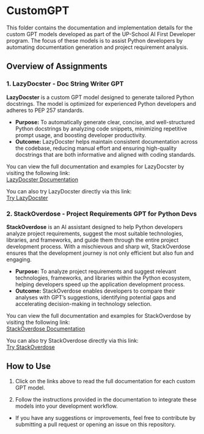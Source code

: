 # CustomGPT
This folder contains the documentation and implementation details for the custom GPT models developed as part of the UP-School AI First Developer program. The focus of these models is to assist Python developers by automating documentation generation and project requirement analysis.

## Overview of Assignments

### 1. LazyDocster - Doc String Writer GPT

**LazyDocster** is a custom GPT model designed to generate tailored Python docstrings. The model is optimized for experienced Python developers and adheres to PEP 257 standards.

- **Purpose:** To automatically generate clear, concise, and well-structured Python docstrings by analyzing code snippets, minimizing repetitive prompt usage, and boosting developer productivity.
- **Outcome:** LazyDocster helps maintain consistent documentation across the codebase, reducing manual effort and ensuring high-quality docstrings that are both informative and aligned with coding standards.

You can view the full documentation and examples for LazyDocster by visiting the following link:  
[LazyDocster Documentation](https://github.com/kgeckin/UP-School-AI-First-Developer/blob/0da4f7b38a9002b334915ce265ceb3046fef981e/CustomGPT/LazyDocster.md)

You can also try LazyDocster directly via this link:  
[Try LazyDocster](https://chatgpt.com/g/g-7o6NN72p2-lazydocster)

### 2. StackOverdose - Project Requirements GPT for Python Devs

**StackOverdose** is an AI assistant designed to help Python developers analyze project requirements, suggest the most suitable technologies, libraries, and frameworks, and guide them through the entire project development process. With a mischievous and sharp wit, StackOverdose ensures that the development journey is not only efficient but also fun and engaging.

- **Purpose:** To analyze project requirements and suggest relevant technologies, frameworks, and libraries within the Python ecosystem, helping developers speed up the application development process.
- **Outcome:** StackOverdose enables developers to compare their analyses with GPT’s suggestions, identifying potential gaps and accelerating decision-making in technology selection.

You can view the full documentation and examples for StackOverdose by visiting the following link:  
[StackOverdose Documentation](https://github.com/kgeckin/UP-School-AI-First-Developer/blob/0da4f7b38a9002b334915ce265ceb3046fef981e/CustomGPT/StackOverdose.md)

You can also try StackOverdose directly via this link:  
[Try StackOverdose](https://chatgpt.com/g/g-vg4JyzqBp-stackoverdose)

## How to Use

1. Click on the links above to read the full documentation for each custom GPT model.
   
2. Follow the instructions provided in the documentation to integrate these models into your development workflow.

- If you have any suggestions or improvements, feel free to contribute by submitting a pull request or opening an issue on this repository.
